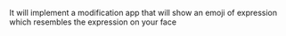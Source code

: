 It will implement a modification app that will show an emoji of expression which resembles the expression on your face
